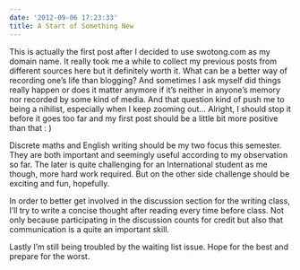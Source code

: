 ```yaml
---
date: '2012-09-06 17:23:33'
title: A Start of Something New
---
```


This is actually the first post after I decided to use swotong.com as my domain name. It really took me a while to collect my previous posts from different sources here but it definitely worth it. What can be a better way of recording one’s life than blogging? And sometimes I ask myself did things really happen or does it matter anymore if it’s neither in anyone’s memory nor recorded by some kind of media. And that question kind of push me to being a nihilist, especially when I keep zooming out… Alright, I should stop it before it goes too far and my first post should be a little bit more positive than that : )

Discrete maths and English writing should be my two focus this semester. They are both important and seemingly useful according to my observation so far. The later is quite challenging for an International student as me though, more hard work required. But on the other side challenge should be exciting and fun, hopefully.

In order to better get involved in the discussion section for the writing class, I’ll try to write a concise thought after reading every time before class. Not only because participating in the discussion counts for credit but also that communication is a quite an important skill.

Lastly I’m still being troubled by the waiting list issue. Hope for the best and prepare for the worst.


